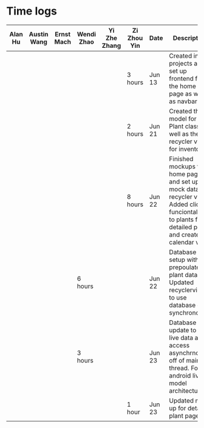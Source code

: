 # Time logs
| Alan Hu | Austin Wang | Ernst Mach | Wendi Zhao | Yi Zhe Zhang | Zi Zhou Yin | Date   | Description                                                                                                                                               |
|---------|-------------|------------|------------|--------------|-------------|--------|-----------------------------------------------------------------------------------------------------------------------------------------------------------|
|         |             |            |            |              | 3 hours     | Jun 13 | Created initial projects and set up frontend for the home page as well as navbar                                                                          |
|         |             |            |            |              | 2 hours     | Jun 21 | Created the model for the Plant class as well as the recycler view for inventory                                                                          |
|         |             |            |            |              | 8 hours     | Jun 22 | Finished mockups for home page, and set up mock data for recycler view. Added click funciontality to plants for detailed page, and created calendar view. |
|         |             |            | 6 hours    |              |             | Jun 22 | Database setup with prepoulated plant data. Updated recyclerview to use database data synchronously                                                       |
|         |             |            | 3 hours    |              |             | Jun 23 | Database update to use live data and access asynchrnously off of main thread. Follow android live model architecture                                      |
|         |             |            |            |              | 1 hour      | Jun 23 | Updated mock up for detailed plant page.                                                                                                                  |